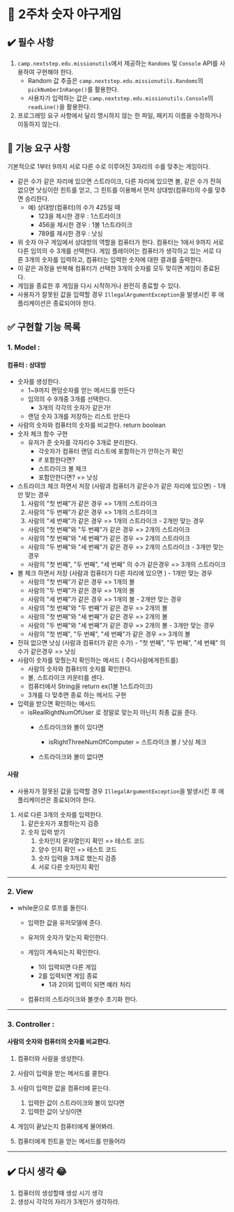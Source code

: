 # 🎈 2주차 숫자 야구게임



## :heavy_check_mark: 필수 사항

1. `camp.nextstep.edu.missionutils`에서 제공하는 `Randoms` 및 `Console` API를 사용하여 구현해야 한다.
   - Random 값 추출은 `camp.nextstep.edu.missionutils.Randoms`의 `pickNumberInRange()`를 활용한다.
   - 사용자가 입력하는 값은 `camp.nextstep.edu.missionutils.Console`의 `readLine()`을 활용한다.
2. 프로그래밍 요구 사항에서 달리 명시하지 않는 한 파일, 패키지 이름을 수정하거나 이동하지 않는다.

## 🚀 기능 요구 사항

기본적으로 1부터 9까지 서로 다른 수로 이루어진 3자리의 수를 맞추는 게임이다.

- 같은 수가 같은 자리에 있으면 스트라이크, 다른 자리에 있으면 볼, 같은 수가 전혀 없으면 낫싱이란 힌트를 얻고, 그 힌트를 이용해서 먼저 상대방(컴퓨터)의 수를 맞추면 승리한다.
  - 예) 상대방(컴퓨터)의 수가 425일 때
    - 123을 제시한 경우 : 1스트라이크
    - 456을 제시한 경우 : 1볼 1스트라이크
    - 789를 제시한 경우 : 낫싱
- 위 숫자 야구 게임에서 상대방의 역할을 컴퓨터가 한다. 컴퓨터는 1에서 9까지 서로 다른 임의의 수 3개를 선택한다. 게임 플레이어는 컴퓨터가 생각하고 있는 서로 다른 3개의 숫자를 입력하고, 컴퓨터는 입력한 숫자에 대한 결과를 출력한다.
- 이 같은 과정을 반복해 컴퓨터가 선택한 3개의 숫자를 모두 맞히면 게임이 종료된다.
- 게임을 종료한 후 게임을 다시 시작하거나 완전히 종료할 수 있다.
- 사용자가 잘못된 값을 입력할 경우 `IllegalArgumentException`을 발생시킨 후 애플리케이션은 종료되어야 한다.

## :white_check_mark: **구현할 기능 목록**

### 1. Model : 

#### 컴퓨터 : 상대방

- 숫자를 생성한다. 
  - 1~9까지 랜덤숫자를 얻는 메서드를 만든다
  - 임의의 수 9개중  3개를 선택한다.
    - 3개의 각각의 숫자가 같은가!
  - 랜덤 숫자 3개를 저장하는 리스트 만든다
-  사람의 숫자와 컴퓨터의 숫자를 비교한다. return boolean
  - 숫자 체크 함수 구현
    - 유저가 준 숫자를 각자리수 3개로 분리한다.
      - 각숫자가 컴퓨터 랜덤 리스트에 포함하는가 안하는가 확인
      - if 포함한다면?
      - 스트라이크 볼 체크
      - 포함안한다면? => 낫싱
  -   스트라이크 체크 하면서 저장 (사람과 컴퓨터가 같은수가 같은 자리에 있으면)
    - 1개만 맞는 경우
      1. 사람의 "첫 번째"가 같은 경우 => 1개의 스트라이크
      2. 사람의 "두 번째"가 같은 경우 => 1개의 스트라이크
      3. 사람의 "세 번째"가 같은 경우 => 1개의 스트라이크
    - 2개만 맞는 경우
      - 사람의 "첫 번째"와 "두 번째"가 같은 경우 => 2개의 스트라이크
      - 사람의 "첫 번째"와 "세 번째"가 같은 경우 => 2개의 스트라이크
      - 사람의 "두 번째"와 "세 번째"가 같은 경우 => 2개의 스트라이크
    - 3개만 맞는 경우
      - 사람의 "첫 번째", "두 번째", "세 번째" 의 수가 같은경우 => 3개의 스트라이크
  -  볼 체크 하면서 저장 (사람과 컴퓨터가 다른 자리에 있으면 )
    - 1개만 맞는 경우
      - 사람의 "첫 번째"가 같은 경우 => 1개의 볼
      - 사람의 "두 번째"가 같은 경우 => 1개의 볼
      - 사람의 "세 번째"가 같은 경우 => 1개의 볼
    - 2개만 맞는 경우
      - 사람의 "첫 번째"와 "두 번째"가 같은 경우 => 2개의 볼
      - 사람의 "첫 번째"와 "세 번째"가 같은 경우 => 2개의 볼
      - 사람의 "두 번째"와 "세 번째"가 같은 경우 => 2개의 볼
    - 3개만 맞는 경우
      - 사람의 "첫 번째", "두 번째", "세 번째"가 같은 경우 => 3개의 볼
  -  전혀 없으면 낫싱 (사람과 컴퓨터가 같은 수가)
    - "첫 번째", "두 번째", "세 번째" 의 수가 같은경우 => 낫싱
- 사람이 숫자를 맞췄는지 확인하는 메서드  ( 주다사람에게힌트를)
  - 사람의 숫자와 컴퓨터의 숫자를 확인한다.
  - 볼, 스트라이크 카운터를 센다.
  - 컴퓨터에서 String을 return ex(1볼 1스트라이크)
  - 3개를 다 맞추면 종료 하는 메서드 구현
- 입력을 받으면 확인하는 메서드
  - isRealRightNumOfUser 로 정말로 맞는지 아닌지 최종 값을 준다.
    - 스트라이크와 볼이 있다면
      - isRightThreeNumOfComputer = 스트라이크 볼 / 낫싱 체크

    - 스트라이크와 볼이 없다면


#### 사람

- 사용자가 잘못된 값을 입력할 경우 `IllegalArgumentException`을 발생시킨 후 애플리케이션은 종료되어야 한다.

1. 서로 다른 3개의 숫자를 입력한다. 
   1. 같은숫자가 포함하는지 검증
   2. 숫자 입력 받기
      1. 숫자인지 문자열인지 확인  => 테스트 코드
      2. 양수 인지 확인   => 테스트 코드
      3. 숫자 입력을 3개로 했는지 검증 
      4. 서로 다른 숫자인지 확인

---

### 2. View

- while문으로 루프를 돌린다.
  - 입력한 값을 유저모델에 준다.
  - 유저의 숫자가 맞는지 확인한다.
  - 게임이 계속되는지 확인한다.
    - 1이 입력되면 다른 게임
    - 2를 입력되면 게임 종료
      - 1과 2이외 입력이 되면 예러 처리
    
  - 컴퓨터의 스트라이크와 볼갯수 초기화 한다.


---

### 3. Controller : 

#### 사람의 숫자와 컴퓨터의 숫자를 비교한다.

1. 컴퓨터와 사람을 생성한다.

2. 사람이 입력을 받는 메서드를 콜한다. 

3. 사람이 입력한 값을 컴퓨터에 묻는다.

   1.  입력한 값이 스트라이크와 볼이 있다면
   2.  입력한 값이 낫싱이면

4. 게임이 끝났는지 컴퓨터에게 물어봐라.

5. 컴퓨터에게 힌트을 얻는 메서드를 만들어라


---

## :heavy_check_mark: 다시 생각 😂

1. 컴퓨터의 생성할때 생성 시기 생각
2. 생성시 각각의 자리가 3개인가 생각하라.

